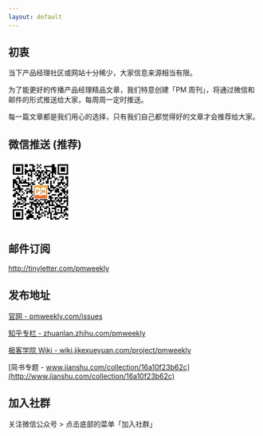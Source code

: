 ```yaml
---
layout: default
---
```


## 初衷

当下产品经理社区或网站十分稀少，大家信息来源相当有限。   

为了能更好的传播产品经理精品文章，我们特意创建「PM 周刊」，将通过微信和邮件的形式推送给大家，每周周一定时推送。   

每一篇文章都是我们用心的选择，只有我们自己都觉得好的文章才会推荐给大家。 

## 微信推送 (推荐)

![](/assets/weixin.jpg)   

## 邮件订阅

<http://tinyletter.com/pmweekly>   

## 发布地址

[官网 - pmweekly.com/issues](http://pmweekly.com/issues/)    

[知乎专栏 - zhuanlan.zhihu.com/pmweekly](http://zhuanlan.zhihu.com/pmweekly)    

[极客学院 Wiki - wiki.jikexueyuan.com/project/pmweekly](http://wiki.jikexueyuan.com/project/pmweekly/)   

[简书专题 - www.jianshu.com/collection/16a10f23b62c](http://www.jianshu.com/collection/16a10f23b62c)      

## 加入社群

关注微信公众号 > 点击底部的菜单「加入社群」



